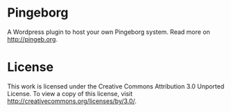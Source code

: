 Pingeborg
=========

A Wordpress plugin to host your own Pingeborg system. Read more on http://pingeb.org.

License
=======

This work is licensed under the Creative Commons Attribution 3.0 Unported License. 
To view a copy of this license, visit http://creativecommons.org/licenses/by/3.0/.
